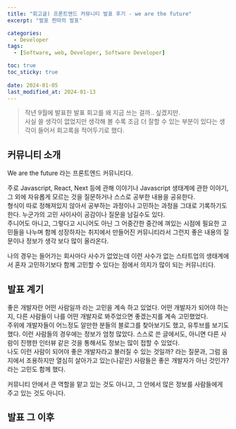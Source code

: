 ```yaml
---
title: "회고글) 프론트엔드 커뮤니티 발표 후기 - we are the future"
excerpt: "발표 찐따의 발표"

categories:
  - Developer
tags:
  - [Software, web, Developer, Software Developer]

toc: true
toc_sticky: true
 
date: 2024-01-05
last_modified_at: 2024-01-13
---
```


> 작년 9월에 발표한 발표 회고를 왜 지금 쓰는 걸까.. 싶겠지만.    
  사실 쓸 생각이 없었지만 생각해 볼 수록 조금 더 잘할 수 있는 부분이 있다는 생각이 들어서 회고록을 적어두기로 했다.     

## 커뮤니티 소개
We are the future 라는 프론트엔드 커뮤니티다.     
    
주로 Javascript, React, Next 등에 관해 이야기나 Javascript 생태계에 관한 이야기, 그 외에 자유롭게 모르는 것을 질문하거나 스스로 공부한 내용을 공유한다.    
형식이 따로 정해져있지 않아서 공부하는 과정이나 고민하는 과정을 그대로 기록하기도 한다. 누군가의 고민 사이사이 공감이나 질문을 남길수도 있다.     
주니어도 아니고, 그렇다고 시니어도 아닌 그 어중간한 중간에 껴있는 시점에 필요한 고민들을 나누며 함께 성장하자는 취지에서 만들어진 커뮤니티라서 그런지 좋은 내용의 질문이나 정보가 생각 보다 많이 올라온다.
    
나의 경우는 들어가는 회사마다 사수가 없었는데 이런 사수가 없는 스타트업의 생태계에서 혼자 고민하기보다 함께 고민할 수 있다는 점에서 의지가 많이 되는 커뮤니티다.

## 발표 계기
좋은 개발자란 어떤 사람일까 라는 고민을 계속 하고 있었다. 어떤 개발자가 되어야 하는지, 다른 사람들이 나를 어떤 개발자로 봐주었으면 좋겠는지를 계속 고민했었다.    
주위에 개발자들이 어느정도 알만한 분들의 블로그를 찾아보기도 했고, 유투브를 보기도 했다. 이런 사람들의 경우에는 정보가 엄청 많았다. 스스로 쓴 글에서도, 아니면 다른 사람이 진행한 인터뷰 같은 것을 통해서도 정보는 많이 접할 수 있었다.    
나도 이런 사람이 되어야 좋은 개발자라고 불러질 수 있는 것일까? 라는 질문과, 그럼 음지에서 조용하지만 열심히 살아가고 있는(나같은) 사람들은 좋은 개발자가 아닌 것인가? 라는 고민도 함께 했다.
     
커뮤니티 안에서 큰 역할을 맡고 있는 것도 아니고, 그 안에서 많은 정보를 사람들에게 주고 있는 것도 아니다.    


## 발표 그 이후